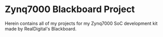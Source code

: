 # Zynq7000 Blackboard Project
 Herein contains all of my projects for my Zynq7000 SoC development kit made by RealDigital's Blackboard.
